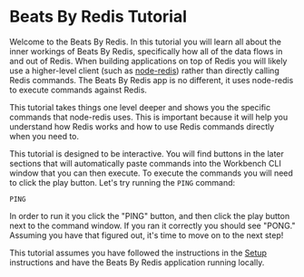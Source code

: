 # Beats By Redis Tutorial

Welcome to the Beats By Redis. In this tutorial you will learn all about the inner workings of Beats By Redis, specifically how all of the data flows in and out of Redis. When building applications on top of Redis you will likely use a higher-level client (such as [node-redis](https://www.npmjs.com/package/redis)) rather than directly calling Redis commands. The Beats By Redis app is no different, it uses node-redis to execute commands against Redis.

This tutorial takes things one level deeper and shows you the specific commands that node-redis uses. This is important because it will help you understand how Redis works and how to use Redis commands directly when you need to.

This tutorial is designed to be interactive. You will find buttons in the later sections that will automatically paste commands into the Workbench CLI window that you can then execute. To execute the commands you will need to click the play button. Let's try running the `PING` command:

```redis PING
PING
```

In order to run it you click the "PING" button, and then click the play button next to the command window. If you ran it correctly you should see "PONG." Assuming you have that figured out, it's time to move on to the next step!

This tutorial assumes you have followed the instructions in the [Setup](https://github.com/redis-developer/beats-by-redis/blob/main/docs/01-SETUP.md) instructions and have the Beats By Redis application running locally.
